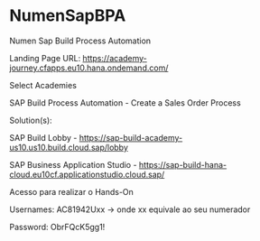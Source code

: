# NumenSapBPA
Numen Sap Build Process Automation


Landing Page URL:
https://academy-journey.cfapps.eu10.hana.ondemand.com/


Select Academies

SAP Build Process Automation - Create a Sales Order Process


Solution(s):

SAP Build Lobby - https://sap-build-academy-us10.us10.build.cloud.sap/lobby

SAP Business Application Studio - https://sap-build-hana-cloud.eu10cf.applicationstudio.cloud.sap/


Acesso para realizar o Hands-On

Usernames: AC81942Uxx  -> onde xx equivale ao seu numerador

Password: ObrFQcK5gg1!

